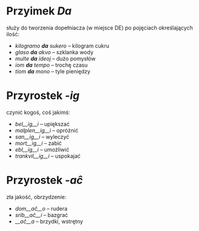 # Przyimek *Da*

służy do tworzenia dopełniacza (w miejsce DE) po pojęciach określających ilość:

- *kilogramo __da__ sukero* – kilogram cukru
- *glaso __da__ akvo* – szklanka wody 
- *multe __da__ ideoj* – dużo pomysłów
- *iom __da__ tempo* – trochę czasu
- *tiom __da__ mono* – tyle pieniędzy


# Przyrostek *-ig*

czynić kogoś, coś jakimś:

- *bel__ig__i* – upiększać
- *malplen__ig__i* – opróżnić
- *san__ig__i* – wyleczyć
- *mort__ig__i* – zabić 
- *ebl__ig__i* – umożliwić 
- *trankvil__ig__i* – uspokajać 



# Przyrostek *-aĉ*

zła jakość, obrzydzenie:

- *dom__aĉ__o* – rudera
- *srib__aĉ__i* – bazgrać
- *__aĉ__a* – brzydki, wstrętny
 
